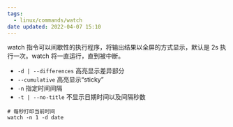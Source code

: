 ```yaml
---
tags:
  - linux/commands/watch
date updated: 2022-04-07 15:10
---
```


watch 指令可以间歇性的执行程序，将输出结果以全屏的方式显示，默认是 2s 执行一次。watch 将一直运行，直到被中断。

- `-d | --differences` 高亮显示差异部分
- `--cumulative` 高亮显示“sticky”
- `-n`  指定时间间隔
- `-t | --no-title` 不显示日期时间以及间隔秒数

```shell
# 每秒打印当前时间
watch -n 1 -d date
```
